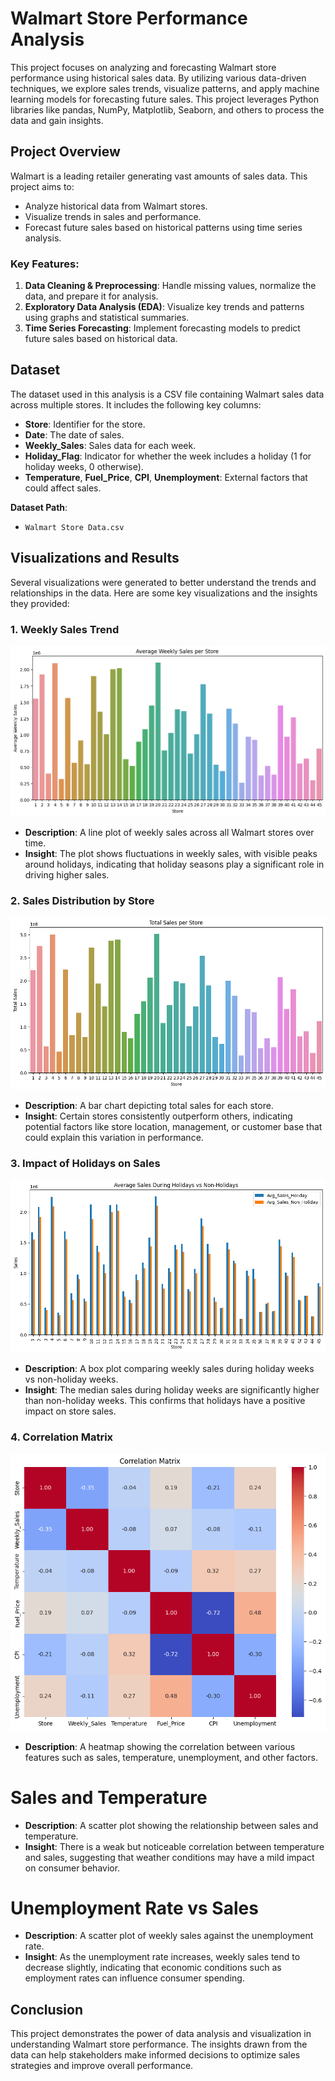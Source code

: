 # Walmart Store Performance Analysis

This project focuses on analyzing and forecasting Walmart store performance using historical sales data. By utilizing various data-driven techniques, we explore sales trends, visualize patterns, and apply machine learning models for forecasting future sales. This project leverages Python libraries like pandas, NumPy, Matplotlib, Seaborn, and others to process the data and gain insights.

## Project Overview

Walmart is a leading retailer generating vast amounts of sales data. This project aims to:
- Analyze historical data from Walmart stores.
- Visualize trends in sales and performance.
- Forecast future sales based on historical patterns using time series analysis.

### Key Features:
1. **Data Cleaning & Preprocessing**: Handle missing values, normalize the data, and prepare it for analysis.
2. **Exploratory Data Analysis (EDA)**: Visualize key trends and patterns using graphs and statistical summaries.
3. **Time Series Forecasting**: Implement forecasting models to predict future sales based on historical data.

## Dataset

The dataset used in this analysis is a CSV file containing Walmart sales data across multiple stores. It includes the following key columns:
- **Store**: Identifier for the store.
- **Date**: The date of sales.
- **Weekly_Sales**: Sales data for each week.
- **Holiday_Flag**: Indicator for whether the week includes a holiday (1 for holiday weeks, 0 otherwise).
- **Temperature**, **Fuel_Price**, **CPI**, **Unemployment**: External factors that could affect sales.

**Dataset Path**: 
- `Walmart Store Data.csv`

## Visualizations and Results

Several visualizations were generated to better understand the trends and relationships in the data. Here are some key visualizations and the insights they provided:

### 1. Weekly Sales Trend

![Weekly Sales Trend](Results/Average%20weekly%20sale%20per%20Store.png)

- **Description**: A line plot of weekly sales across all Walmart stores over time.
- **Insight**: The plot shows fluctuations in weekly sales, with visible peaks around holidays, indicating that holiday seasons play a significant role in driving higher sales.

### 2. Sales Distribution by Store

![Sales Distribution by Store](Results/Total%20Sale%20per%20Store.png)

- **Description**: A bar chart depicting total sales for each store.
- **Insight**: Certain stores consistently outperform others, indicating potential factors like store location, management, or customer base that could explain this variation in performance.

### 3. Impact of Holidays on Sales

![Impact of Holidays on Sales](Results/Average%20sales%20during%20Holidays%20vs%20Non-Holidays.png)

- **Description**: A box plot comparing weekly sales during holiday weeks vs non-holiday weeks.
- **Insight**: The median sales during holiday weeks are significantly higher than non-holiday weeks. This confirms that holidays have a positive impact on store sales.

### 4. Correlation Matrix

![Correlation Matrix](Results/Correlation%20Matrix.png)

- **Description**: A heatmap showing the correlation between various features such as sales, temperature, unemployment, and other factors.

# Sales and Temperature

- **Description**: A scatter plot showing the relationship between sales and temperature.
- **Insight**: There is a weak but noticeable correlation between temperature and sales, suggesting that weather conditions may have a mild impact on consumer behavior.

# Unemployment Rate vs Sales

- **Description**: A scatter plot of weekly sales against the unemployment rate.
- **Insight**: As the unemployment rate increases, weekly sales tend to decrease slightly, indicating that economic conditions such as employment rates can influence consumer spending.

## Conclusion

This project demonstrates the power of data analysis and visualization in understanding Walmart store performance. The insights drawn from the data can help stakeholders make informed decisions to optimize sales strategies and improve overall performance.
